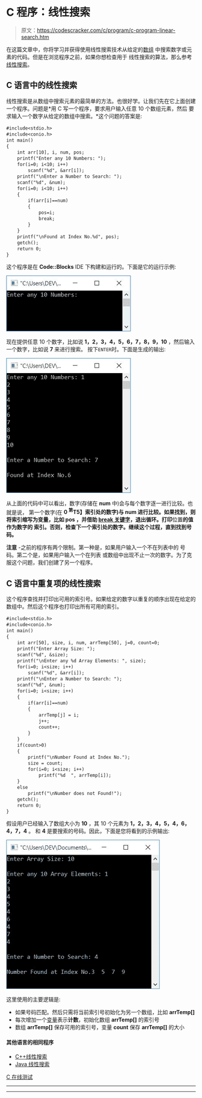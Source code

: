 # C 程序：线性搜索

> 原文：<https://codescracker.com/c/program/c-program-linear-search.htm>

在这篇文章中，你将学习并获得使用线性搜索技术从给定的[数组](/c/c-arrays.htm) 中搜索数字或元素的代码。但是在浏览程序之前，如果你想检查用于 线性搜索的算法，那么参考[线性搜索](/computer-fundamental/linear-search.htm)。

## C 语言中的线性搜索

线性搜索是从数组中搜索元素的最简单的方法。也很好学。让我们先在它上面创建一个程序。问题是*用 C 写一个程序，要求用户输入任意 10 个数组元素，然后 要求输入一个数字从给定的数组中搜索。*这个问题的答案是:

```
#include<stdio.h>
#include<conio.h>
int main()
{
    int arr[10], i, num, pos;
    printf("Enter any 10 Numbers: ");
    for(i=0; i<10; i++)
        scanf("%d", &arr[i]);
    printf("\nEnter a Number to Search: ");
    scanf("%d", &num);
    for(i=0; i<10; i++)
    {
        if(arr[i]==num)
        {
            pos=i;
            break;
        }
    }
    printf("\nFound at Index No.%d", pos);
    getch();
    return 0;
}
```

这个程序是在 **Code::Blocks** IDE 下构建和运行的。下面是它的运行示例:

![c program linear search](img/5c5505cdaea5e14a5100306e77e463d5.png)

现在提供任意 10 个数字，比如说 **1，2，3，4，5，6，7，8，9，10** ，然后输入一个数字，比如说 **7** 来进行搜索。 按下`ENTER`时。下面是生成的输出:

![linear search in c](img/7bd3818dad64b571b7b239c28c90f89d.png)

从上面的代码中可以看出，数字(存储在 **num** 中)会与每个数字逐一进行比较。也就是说， 第一个数字(在 **0 <sup>第</sup>T5】索引处的数字)与 **num** 进行比较。如果找到，则将索引缩写为变量，比如 **pos** ，并借助 [break 关键字](/c/c-break-statement.htm)，退出循环。打印**位置**的值作为数字的 索引。否则，检查下一个索引处的数字。继续这个过程，直到找到号码。**

**注意** -之前的程序有两个限制。第一种是，如果用户输入一个不在列表中的 号码。第二个是，如果用户输入一个在列表 或数组中出现不止一次的数字。为了克服这个问题，我们创建了另一个程序。

## C 语言中重复项的线性搜索

这个程序查找并打印出可用的索引号。如果给定的数字以重复的顺序出现在给定的数组中。然后这个程序也打印出所有可用的索引。

```
#include<stdio.h>
#include<conio.h>
int main()
{
    int arr[50], size, i, num, arrTemp[50], j=0, count=0;
    printf("Enter Array Size: ");
    scanf("%d", &size);
    printf("\nEnter any %d Array Elements: ", size);
    for(i=0; i<size; i++)
        scanf("%d", &arr[i]);
    printf("\nEnter a Number to Search: ");
    scanf("%d", &num);
    for(i=0; i<size; i++)
    {
        if(arr[i]==num)
        {
            arrTemp[j] = i;
            j++;
            count++;
        }
    }
    if(count>0)
    {
        printf("\nNumber Found at Index No.");
        size = count;
        for(i=0; i<size; i++)
            printf("%d  ", arrTemp[i]);
    }
    else
        printf("\nNumber does not Found!");
    getch();
    return 0;
}
```

假设用户已经输入了数组大小为 **10** ，其 10 个元素为 **1，2，3，4，5，4，6，4，7，4** 。 和 **4** 是要搜索的号码。因此，下面是您将看到的示例输出:

![c linear search for more numbers](img/cc6480ec756579cd5a654e4d78dadaf8.png)

这里使用的主要逻辑是:

*   如果号码匹配。然后只需将当前索引号初始化为另一个数组，比如 **arrTemp[]**
*   每次增加一个[变量](/c/c-variables.htm)表示**计数**，初始化数组 **arrTemp[]** 的索引号
*   数组 **arrTemp[]** 保存可用的索引号，变量 **count** 保存 **arrTemp[]** 的大小

#### 其他语言的相同程序

*   [C++线性搜索](/cpp/program/cpp-program-linear-search.htm)
*   [Java 线性搜索](/java/program/java-program-linear-search.htm)

[C 在线测试](/exam/showtest.php?subid=2)

* * *

* * *